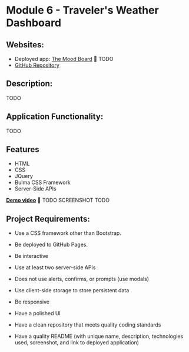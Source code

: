 # Module 6 - Traveler's Weather Dashboard

## Websites:

- Deployed app: [The Mood Board](https://) 🔗 TODO
- [GitHub Repository](https://github.com/Reyes-Jose/The-Mood-Board)

## Description:

TODO

## Application Functionality:

TODO

## Features

- HTML
- CSS
- JQuery
- Bulma CSS Framework
- Server-Side APIs

[**Demo video**](https://drive.google.com/file/) 🔗 TODO
SCREENSHOT TODO

## Project Requirements:

- Use a CSS framework other than Bootstrap.

- Be deployed to GitHub Pages.

* Be interactive

* Use at least two server-side APIs

* Does not use alerts, confirms, or prompts (use modals)

* Use client-side storage to store persistent data

* Be responsive

* Have a polished UI

* Have a clean repository that meets quality coding standards

* Have a quality README (with unique name, description, technologies used, screenshot, and link to deployed application)
